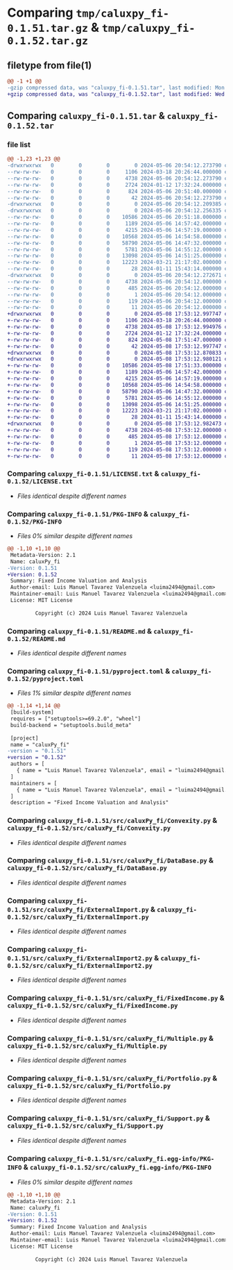 # Comparing `tmp/caluxpy_fi-0.1.51.tar.gz` & `tmp/caluxpy_fi-0.1.52.tar.gz`

## filetype from file(1)

```diff
@@ -1 +1 @@
-gzip compressed data, was "caluxpy_fi-0.1.51.tar", last modified: Mon May  6 20:54:12 2024, max compression
+gzip compressed data, was "caluxpy_fi-0.1.52.tar", last modified: Wed May  8 17:53:13 2024, max compression
```

## Comparing `caluxpy_fi-0.1.51.tar` & `caluxpy_fi-0.1.52.tar`

### file list

```diff
@@ -1,23 +1,23 @@
-drwxrwxrwx   0        0        0        0 2024-05-06 20:54:12.273790 caluxpy_fi-0.1.51/
--rw-rw-rw-   0        0        0     1106 2024-03-18 20:26:44.000000 caluxpy_fi-0.1.51/LICENSE.txt
--rw-rw-rw-   0        0        0     4738 2024-05-06 20:54:12.273790 caluxpy_fi-0.1.51/PKG-INFO
--rw-rw-rw-   0        0        0     2724 2024-01-12 17:32:24.000000 caluxpy_fi-0.1.51/README.md
--rw-rw-rw-   0        0        0      824 2024-05-06 20:51:40.000000 caluxpy_fi-0.1.51/pyproject.toml
--rw-rw-rw-   0        0        0       42 2024-05-06 20:54:12.273790 caluxpy_fi-0.1.51/setup.cfg
-drwxrwxrwx   0        0        0        0 2024-05-06 20:54:12.209385 caluxpy_fi-0.1.51/src/
-drwxrwxrwx   0        0        0        0 2024-05-06 20:54:12.256335 caluxpy_fi-0.1.51/src/caluxPy_fi/
--rw-rw-rw-   0        0        0    10586 2024-05-06 20:51:18.000000 caluxpy_fi-0.1.51/src/caluxPy_fi/Convexity.py
--rw-rw-rw-   0        0        0     1189 2024-05-06 14:57:42.000000 caluxpy_fi-0.1.51/src/caluxPy_fi/DataBase.py
--rw-rw-rw-   0        0        0     4215 2024-05-06 14:57:19.000000 caluxpy_fi-0.1.51/src/caluxPy_fi/ExternalImport.py
--rw-rw-rw-   0        0        0    10568 2024-05-06 14:54:58.000000 caluxpy_fi-0.1.51/src/caluxPy_fi/ExternalImport2.py
--rw-rw-rw-   0        0        0    58790 2024-05-06 14:47:32.000000 caluxpy_fi-0.1.51/src/caluxPy_fi/FixedIncome.py
--rw-rw-rw-   0        0        0     5781 2024-05-06 14:55:12.000000 caluxpy_fi-0.1.51/src/caluxPy_fi/Multiple.py
--rw-rw-rw-   0        0        0    13098 2024-05-06 14:51:25.000000 caluxpy_fi-0.1.51/src/caluxPy_fi/Portfolio.py
--rw-rw-rw-   0        0        0    12223 2024-03-21 21:17:02.000000 caluxpy_fi-0.1.51/src/caluxPy_fi/Support.py
--rw-rw-rw-   0        0        0       28 2024-01-11 15:43:14.000000 caluxpy_fi-0.1.51/src/caluxPy_fi/__init__.py
-drwxrwxrwx   0        0        0        0 2024-05-06 20:54:12.272671 caluxpy_fi-0.1.51/src/caluxPy_fi.egg-info/
--rw-rw-rw-   0        0        0     4738 2024-05-06 20:54:12.000000 caluxpy_fi-0.1.51/src/caluxPy_fi.egg-info/PKG-INFO
--rw-rw-rw-   0        0        0      485 2024-05-06 20:54:12.000000 caluxpy_fi-0.1.51/src/caluxPy_fi.egg-info/SOURCES.txt
--rw-rw-rw-   0        0        0        1 2024-05-06 20:54:12.000000 caluxpy_fi-0.1.51/src/caluxPy_fi.egg-info/dependency_links.txt
--rw-rw-rw-   0        0        0      119 2024-05-06 20:54:12.000000 caluxpy_fi-0.1.51/src/caluxPy_fi.egg-info/requires.txt
--rw-rw-rw-   0        0        0       11 2024-05-06 20:54:12.000000 caluxpy_fi-0.1.51/src/caluxPy_fi.egg-info/top_level.txt
+drwxrwxrwx   0        0        0        0 2024-05-08 17:53:12.997747 caluxpy_fi-0.1.52/
+-rw-rw-rw-   0        0        0     1106 2024-03-18 20:26:44.000000 caluxpy_fi-0.1.52/LICENSE.txt
+-rw-rw-rw-   0        0        0     4738 2024-05-08 17:53:12.994976 caluxpy_fi-0.1.52/PKG-INFO
+-rw-rw-rw-   0        0        0     2724 2024-01-12 17:32:24.000000 caluxpy_fi-0.1.52/README.md
+-rw-rw-rw-   0        0        0      824 2024-05-08 17:51:47.000000 caluxpy_fi-0.1.52/pyproject.toml
+-rw-rw-rw-   0        0        0       42 2024-05-08 17:53:12.997747 caluxpy_fi-0.1.52/setup.cfg
+drwxrwxrwx   0        0        0        0 2024-05-08 17:53:12.870833 caluxpy_fi-0.1.52/src/
+drwxrwxrwx   0        0        0        0 2024-05-08 17:53:12.980121 caluxpy_fi-0.1.52/src/caluxPy_fi/
+-rw-rw-rw-   0        0        0    10586 2024-05-08 17:51:33.000000 caluxpy_fi-0.1.52/src/caluxPy_fi/Convexity.py
+-rw-rw-rw-   0        0        0     1189 2024-05-06 14:57:42.000000 caluxpy_fi-0.1.52/src/caluxPy_fi/DataBase.py
+-rw-rw-rw-   0        0        0     4215 2024-05-06 14:57:19.000000 caluxpy_fi-0.1.52/src/caluxPy_fi/ExternalImport.py
+-rw-rw-rw-   0        0        0    10568 2024-05-06 14:54:58.000000 caluxpy_fi-0.1.52/src/caluxPy_fi/ExternalImport2.py
+-rw-rw-rw-   0        0        0    58790 2024-05-06 14:47:32.000000 caluxpy_fi-0.1.52/src/caluxPy_fi/FixedIncome.py
+-rw-rw-rw-   0        0        0     5781 2024-05-06 14:55:12.000000 caluxpy_fi-0.1.52/src/caluxPy_fi/Multiple.py
+-rw-rw-rw-   0        0        0    13098 2024-05-06 14:51:25.000000 caluxpy_fi-0.1.52/src/caluxPy_fi/Portfolio.py
+-rw-rw-rw-   0        0        0    12223 2024-03-21 21:17:02.000000 caluxpy_fi-0.1.52/src/caluxPy_fi/Support.py
+-rw-rw-rw-   0        0        0       28 2024-01-11 15:43:14.000000 caluxpy_fi-0.1.52/src/caluxPy_fi/__init__.py
+drwxrwxrwx   0        0        0        0 2024-05-08 17:53:12.982473 caluxpy_fi-0.1.52/src/caluxPy_fi.egg-info/
+-rw-rw-rw-   0        0        0     4738 2024-05-08 17:53:12.000000 caluxpy_fi-0.1.52/src/caluxPy_fi.egg-info/PKG-INFO
+-rw-rw-rw-   0        0        0      485 2024-05-08 17:53:12.000000 caluxpy_fi-0.1.52/src/caluxPy_fi.egg-info/SOURCES.txt
+-rw-rw-rw-   0        0        0        1 2024-05-08 17:53:12.000000 caluxpy_fi-0.1.52/src/caluxPy_fi.egg-info/dependency_links.txt
+-rw-rw-rw-   0        0        0      119 2024-05-08 17:53:12.000000 caluxpy_fi-0.1.52/src/caluxPy_fi.egg-info/requires.txt
+-rw-rw-rw-   0        0        0       11 2024-05-08 17:53:12.000000 caluxpy_fi-0.1.52/src/caluxPy_fi.egg-info/top_level.txt
```

### Comparing `caluxpy_fi-0.1.51/LICENSE.txt` & `caluxpy_fi-0.1.52/LICENSE.txt`

 * *Files identical despite different names*

### Comparing `caluxpy_fi-0.1.51/PKG-INFO` & `caluxpy_fi-0.1.52/PKG-INFO`

 * *Files 0% similar despite different names*

```diff
@@ -1,10 +1,10 @@
 Metadata-Version: 2.1
 Name: caluxPy_fi
-Version: 0.1.51
+Version: 0.1.52
 Summary: Fixed Income Valuation and Analysis
 Author-email: Luis Manuel Tavarez Valenzuela <luima2494@gmail.com>
 Maintainer-email: Luis Manuel Tavarez Valenzuela <luima2494@gmail.com>
 License: MIT License
         
         Copyright (c) 2024 Luis Manuel Tavarez Valenzuela
```

### Comparing `caluxpy_fi-0.1.51/README.md` & `caluxpy_fi-0.1.52/README.md`

 * *Files identical despite different names*

### Comparing `caluxpy_fi-0.1.51/pyproject.toml` & `caluxpy_fi-0.1.52/pyproject.toml`

 * *Files 1% similar despite different names*

```diff
@@ -1,14 +1,14 @@
 [build-system]
 requires = ["setuptools>=69.2.0", "wheel"]
 build-backend = "setuptools.build_meta"
 
 [project]
 name = "caluxPy_fi"
-version = "0.1.51"
+version = "0.1.52"
 authors = [
   { name = "Luis Manuel Tavarez Valenzuela", email = "luima2494@gmail.com" }
 ]
 maintainers = [
   { name = "Luis Manuel Tavarez Valenzuela", email = "luima2494@gmail.com" }
 ]
 description = "Fixed Income Valuation and Analysis"
```

### Comparing `caluxpy_fi-0.1.51/src/caluxPy_fi/Convexity.py` & `caluxpy_fi-0.1.52/src/caluxPy_fi/Convexity.py`

 * *Files identical despite different names*

### Comparing `caluxpy_fi-0.1.51/src/caluxPy_fi/DataBase.py` & `caluxpy_fi-0.1.52/src/caluxPy_fi/DataBase.py`

 * *Files identical despite different names*

### Comparing `caluxpy_fi-0.1.51/src/caluxPy_fi/ExternalImport.py` & `caluxpy_fi-0.1.52/src/caluxPy_fi/ExternalImport.py`

 * *Files identical despite different names*

### Comparing `caluxpy_fi-0.1.51/src/caluxPy_fi/ExternalImport2.py` & `caluxpy_fi-0.1.52/src/caluxPy_fi/ExternalImport2.py`

 * *Files identical despite different names*

### Comparing `caluxpy_fi-0.1.51/src/caluxPy_fi/FixedIncome.py` & `caluxpy_fi-0.1.52/src/caluxPy_fi/FixedIncome.py`

 * *Files identical despite different names*

### Comparing `caluxpy_fi-0.1.51/src/caluxPy_fi/Multiple.py` & `caluxpy_fi-0.1.52/src/caluxPy_fi/Multiple.py`

 * *Files identical despite different names*

### Comparing `caluxpy_fi-0.1.51/src/caluxPy_fi/Portfolio.py` & `caluxpy_fi-0.1.52/src/caluxPy_fi/Portfolio.py`

 * *Files identical despite different names*

### Comparing `caluxpy_fi-0.1.51/src/caluxPy_fi/Support.py` & `caluxpy_fi-0.1.52/src/caluxPy_fi/Support.py`

 * *Files identical despite different names*

### Comparing `caluxpy_fi-0.1.51/src/caluxPy_fi.egg-info/PKG-INFO` & `caluxpy_fi-0.1.52/src/caluxPy_fi.egg-info/PKG-INFO`

 * *Files 0% similar despite different names*

```diff
@@ -1,10 +1,10 @@
 Metadata-Version: 2.1
 Name: caluxPy_fi
-Version: 0.1.51
+Version: 0.1.52
 Summary: Fixed Income Valuation and Analysis
 Author-email: Luis Manuel Tavarez Valenzuela <luima2494@gmail.com>
 Maintainer-email: Luis Manuel Tavarez Valenzuela <luima2494@gmail.com>
 License: MIT License
         
         Copyright (c) 2024 Luis Manuel Tavarez Valenzuela
```

